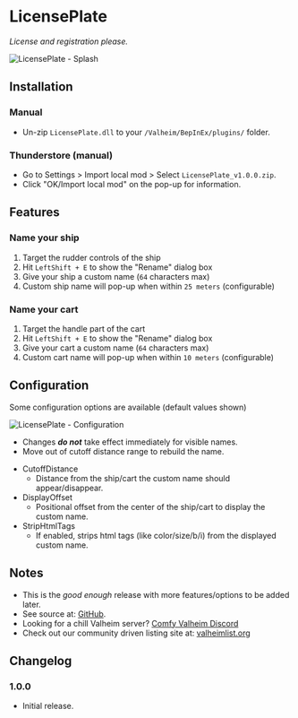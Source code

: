 # LicensePlate

*License and registration please.*

![LicensePlate - Splash](https://imgur.com/IUlGxg7.png)

## Installation

### Manual

  * Un-zip `LicensePlate.dll` to your `/Valheim/BepInEx/plugins/` folder.

### Thunderstore (manual)

  * Go to Settings > Import local mod > Select `LicensePlate_v1.0.0.zip`.
  * Click "OK/Import local mod" on the pop-up for information.

## Features

### Name your ship

  1. Target the rudder controls of the ship
  2. Hit `LeftShift + E` to show the "Rename" dialog box
  3. Give your ship a custom name (`64` characters max)
  4. Custom ship name will pop-up when within `25 meters` (configurable)

### Name your cart

  1. Target the handle part of the cart
  2. Hit `LeftShift + E` to show the "Rename" dialog box
  3. Give your cart a custom name (`64` characters max)
  4. Custom cart name will pop-up when within `10 meters` (configurable)

## Configuration

Some configuration options are available (default values shown) 

![LicensePlate - Configuration](https://imgur.com/hXjANT1.png)

  - Changes ***do not*** take effect immediately for visible names.
  - Move out of cutoff distance range to rebuild the name.

  * CutoffDistance
    * Distance from the ship/cart the custom name should appear/disappear.
  * DisplayOffset
    * Positional offset from the center of the ship/cart to display the custom name.
  * StripHtmlTags
    * If enabled, strips html tags (like color/size/b/i) from the displayed custom name.

## Notes

  * This is the *good enough* release with more features/options to be added later.
  * See source at: [GitHub](https://github.com/redseiko/ComfyMods/tree/main/LicensePlate).
  * Looking for a chill Valheim server? [Comfy Valheim Discord](https://discord.gg/ameHJz5PFk)
  * Check out our community driven listing site at: [valheimlist.org](https://valheimlist.org/)

## Changelog

### 1.0.0

  * Initial release.
